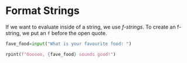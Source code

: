 # Format Strings

If we want to evaluate inside of a string, we use *f-strings*.
To create an f-string, we put an `f` before the open quote.

```python
fave_food=input("What is your favourite food: ")

rpint(f"Oooooo, {fave_food} sounds good!")
```